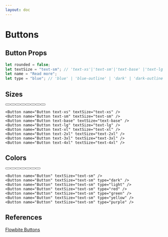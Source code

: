 ```yaml
---
layout: doc
---
```


<script>
  import { Button }from '$lib/index';
</script>

<h1 class="text-3xl w-full text-gray-900 dark:text-white py-8">Buttons</h1>

<h2 class="text-2xl w-full text-gray-900 dark:text-white py-8">Button Props</h2>

```js
let rounded = false;
let textSize = "text-sm"; // 'text-xs'|'text-sm'|'text-base' |'text-lg' |'text-xl'|'text-2xl'|'text-3xl'|'text-4xl'
let name = "Read more";
let type = "blue"; // 'blue' | 'blue-outline' | 'dark' | 'dark-outline' | 'light' | 'green' | 'green-outline' | 'red' | 'red-outline' | 'yellow' | 'yellow-outline' | 'purple' | 'purple-outline'
```

<h2 class="text-2xl w-full dark:text-white py-8">Sizes</h2>

<div class="rounded-xl w-full my-4 mx-auto bg-gradient-to-r bg-white dark:bg-gray-900 border border-gray-200 dark:border-gray-700 p-2 sm:p-6">
  <Button name="Button text-xs" textSize="text-xs" />
  <Button name="Button text-sm" textSize="text-sm" />
  <Button name="Button text-base" textSize="text-base" />
  <Button name="Button text-lg" textSize="text-lg" />
  <Button name="Button text-xl" textSize="text-xl" />
  <Button name="Button text-2xl" textSize="text-2xl" />
  <Button name="Button text-3xl" textSize="text-3xl" />
  <Button name="Button text-4xl" textSize="text-4xl" />
</div>

```svelte
<Button name="Button text-xs" textSize="text-xs" />
<Button name="Button text-sm" textSize="text-sm" />
<Button name="Button text-base" textSize="text-base" />
<Button name="Button text-lg" textSize="text-lg" />
<Button name="Button text-xl" textSize="text-xl" />
<Button name="Button text-2xl" textSize="text-2xl" />
<Button name="Button text-3xl" textSize="text-3xl" />
<Button name="Button text-4xl" textSize="text-4xl" />
```

<h2 class="text-2xl w-full dark:text-white py-8">Colors</h2>

<div class="rounded-xl w-full my-4 mx-auto bg-gradient-to-r bg-white dark:bg-gray-900 border border-gray-200 dark:border-gray-700 p-2 sm:p-6">
  <Button name="Button" textSize="text-sm" />
  <Button name="Button" textSize="text-sm" type="dark" />
  <Button name="Button" textSize="text-sm" type="light" />
  <Button name="Button" textSize="text-sm" type="red" />
  <Button name="Button" textSize="text-sm" type="green" />
  <Button name="Button" textSize="text-sm" type="yellow" />
  <Button name="Button" textSize="text-sm" type="purple" />
</div>

```svelte
<Button name="Button" textSize="text-sm" />
<Button name="Button" textSize="text-sm" type="dark" />
<Button name="Button" textSize="text-sm" type="light" />
<Button name="Button" textSize="text-sm" type="red" />
<Button name="Button" textSize="text-sm" type="green" />
<Button name="Button" textSize="text-sm" type="yellow" />
<Button name="Button" textSize="text-sm" type="purple" />
```

<h2 class="text-2xl w-full dark:text-white py-8">References</h2>

<p class="dark:text-white text-base"><a href="https://flowbite.com/docs/components/buttons/" target="_blank" class="text-blue-600 hover:underline dark:text-blue-500">Flowbite Buttons</a></p>